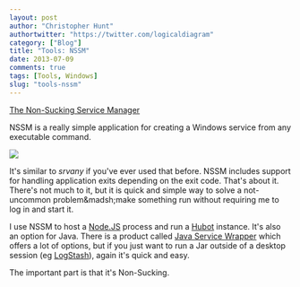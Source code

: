 ```yaml
---
layout: post
author: "Christopher Hunt"
authortwitter: "https://twitter.com/logicaldiagram"
category: ["Blog"]
title: "Tools: NSSM"
date: 2013-07-09
comments: true
tags: [Tools, Windows]
slug: "tools-nssm"
---
```

[The Non-Sucking Service Manager](http://nssm.cc/)

NSSM is a really simple application for creating a Windows service from any executable command. 

![](http://nssm.cc/images/install.gif)

It's similar to _srvany_ if you've ever used that before. NSSM includes support for handling application exits depending on the exit code. That's about it. There's not much to it, but it is quick and simple way to solve a not-uncommon problem&madsh;make something run without requiring me to log in and start it.
<!--more-->
I use NSSM to host a [Node.JS](nodejs.org) process and run a [Hubot](http://hubot.github.com/) instance. It's also an option for Java. There is a product called  [Java Service Wrapper](http://wrapper.tanukisoftware.com/doc/english/download.jsp) which offers a lot of options, but if you just want to run a Jar outside of a desktop session (eg [LogStash](http://logstash.net/)), again it's quick and easy.

The important part is that it's Non-Sucking.


